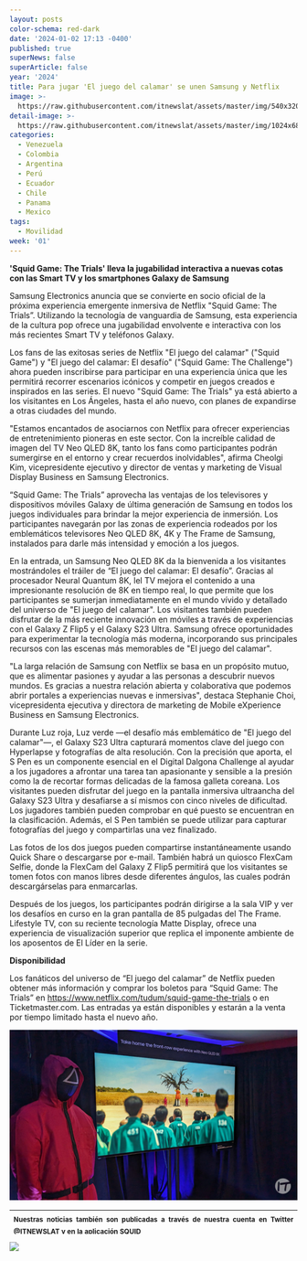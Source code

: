 ```yaml
---
layout: posts
color-schema: red-dark
date: '2024-01-02 17:13 -0400'
published: true
superNews: false
superArticle: false
year: '2024'
title: Para jugar 'El juego del calamar' se unen Samsung y Netflix
image: >-
  https://raw.githubusercontent.com/itnewslat/assets/master/img/540x320/Samsung-Netflix-p.jpg
detail-image: >-
  https://raw.githubusercontent.com/itnewslat/assets/master/img/1024x680/Samsung-Netflix-g.jpg
categories:
  - Venezuela
  - Colombia
  - Argentina
  - Perú
  - Ecuador
  - Chile
  - Panama
  - Mexico
tags:
  - Movilidad
week: '01'
---
```

 **'Squid Game: The Trials' lleva la jugabilidad interactiva a nuevas cotas con las Smart TV y los smartphones Galaxy de Samsung**

Samsung Electronics anuncia que se convierte en socio oficial de la próxima experiencia emergente inmersiva de Netflix "Squid Game: The Trials”. Utilizando la tecnología de vanguardia de Samsung, esta experiencia de la cultura pop ofrece una jugabilidad envolvente e interactiva con los más recientes Smart TV y teléfonos Galaxy.

Los fans de las exitosas series de Netflix "El juego del calamar" ("Squid Game") y "El juego del calamar: El desafío" ("Squid Game: The Challenge") ahora pueden inscribirse para participar en una experiencia única que les permitirá recorrer escenarios icónicos y competir en juegos creados e inspirados en las series. El nuevo "Squid Game: The Trials" ya está abierto a los visitantes en Los Ángeles, hasta el año nuevo, con planes de expandirse a otras ciudades del mundo.

"Estamos encantados de asociarnos con Netflix para ofrecer experiencias de entretenimiento pioneras en este sector. Con la increíble calidad de imagen del TV Neo QLED 8K, tanto los fans como participantes podrán sumergirse en el entorno y crear recuerdos inolvidables", afirma Cheolgi Kim, vicepresidente ejecutivo y director de ventas y marketing de Visual Display Business en Samsung Electronics.

“Squid Game: The Trials” aprovecha las ventajas de los televisores y dispositivos móviles Galaxy de última generación de Samsung en todos los juegos individuales para brindar la mejor experiencia de inmersión. Los participantes navegarán por las zonas de experiencia rodeados por los emblemáticos televisores Neo QLED 8K, 4K y The Frame de Samsung, instalados para darle más intensidad y emoción a los juegos.

En la entrada, un Samsung Neo QLED 8K da la bienvenida a los visitantes mostrándoles el tráiler de “El juego del calamar: El desafío”. Gracias al procesador Neural Quantum 8K, lel TV mejora el contenido a una impresionante resolución de 8K en tiempo real, lo que permite que los participantes se sumerjan inmediatamente en el mundo vívido y detallado del universo de "El juego del calamar".
Los visitantes también pueden disfrutar de la más reciente innovación en móviles a través de experiencias con el Galaxy Z Flip5 y el Galaxy S23 Ultra. Samsung ofrece oportunidades para experimentar la tecnología más moderna, incorporando sus principales recursos con las escenas más memorables de "El juego del calamar".

"La larga relación de Samsung con Netflix se basa en un propósito mutuo, que es alimentar pasiones y ayudar a las personas a descubrir nuevos mundos. Es gracias a nuestra relación abierta y colaborativa que podemos abrir portales a experiencias nuevas e inmersivas", destaca Stephanie Choi, vicepresidenta ejecutiva y directora de marketing de Mobile eXperience Business en Samsung Electronics.

Durante Luz roja, Luz verde —el desafío más emblemático de "El juego del calamar"—, el Galaxy S23 Ultra capturará momentos clave del juego con Hyperlapse y fotografías de alta resolución.
Con la precisión que aporta, el S Pen es un componente esencial en el Digital Dalgona Challenge al ayudar a los jugadores a afrontar una tarea tan apasionante y sensible a la presión como la de recortar formas delicadas de la famosa galleta coreana. Los visitantes pueden disfrutar del juego en la pantalla inmersiva ultraancha del Galaxy S23 Ultra y desafiarse a sí mismos con cinco niveles de dificultad. Los jugadores también pueden comprobar en qué puesto se encuentran en la clasificación. Además, el S Pen también se puede utilizar para capturar fotografías del juego y compartirlas una vez finalizado.

Las fotos de los dos juegos pueden compartirse instantáneamente usando Quick Share  o descargarse por e-mail. También habrá un quiosco FlexCam Selfie, donde la FlexCam del Galaxy Z Flip5 permitirá que los visitantes se tomen fotos con manos libres desde diferentes ángulos, las cuales podrán descargárselas para enmarcarlas.

Después de los juegos, los participantes podrán dirigirse a la sala VIP y ver los desafíos en curso en la gran pantalla de 85 pulgadas del The Frame. Lifestyle TV, con su reciente tecnología Matte Display, ofrece una experiencia de visualización superior que replica el imponente ambiente de los aposentos de El Líder en la serie.

**Disponibilidad**

Los fanáticos del universo de “El juego del calamar” de Netflix pueden obtener más información y comprar los boletos para “Squid Game: The Trials” en https://www.netflix.com/tudum/squid-game-the-trials o en Ticketmaster.com. Las entradas ya están disponibles y estarán a la venta por tiempo limitado hasta el nuevo año.

![](https://raw.githubusercontent.com/itnewslat/assets/master/img/540x320/Samsung-Netflix-p.jpg)

<table style="height: 42px;" width="569">
<tbody>
<tr>
<td style="text-align: justify;"><sub><strong>Nuestras noticias también son publicadas a través de nuestra cuenta en Twitter <a href="https://twitter.com/itnewslat?lang=es">@ITNEWSLAT</a> y en la aplicación <a href="https://squidapp.co/en/">SQUID</a></strong></sub></td>
</tr>
</tbody>
</table>

<img src="https://tracker.metricool.com/c3po.jpg?hash=56f88a41e39ab42c063cc51676587a04"/>
